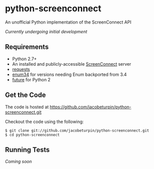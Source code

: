 # python-screenconnect
An unofficial Python implementation of the ScreenConnect API

*Currently undergoing initial development*

## Requirements

* Python 2.7+
* An installed and publicly-accessible [ScreenConnect](https://www.screenconnect.com/) server
* [requests](https://pypi.python.org/pypi/requests/)
* [enum34](https://pypi.python.org/pypi/enum34) for versions needing Enum backported from 3.4
* [future](https://pypi.python.org/pypi/future) for Python 2

## Get the Code

The code is hosted at https://github.com/jacobeturpin/python-screenconnect.git

Checkout the code using the following:

```shell
$ git clone git://github.com/jacobeturpin/python-screenconnect.git
$ cd python-screenconnect
```

## Running Tests

*Coming soon*
